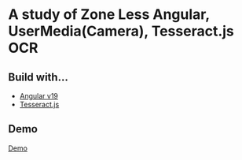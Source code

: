 # A study of Zone Less Angular, UserMedia(Camera), Tesseract.js OCR

## Build with...

- [Angular v19](https://angular.dev/)
- [Tesseract.js](https://tesseract.projectnaptha.com/)

## Demo

[Demo](https://sengoku.github.io/Anguler-webcam-tesseract-ocr-sample/out/browser/)

